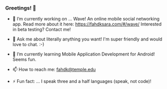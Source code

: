 ### Greetings! 👋




- 🔭 I’m currently working on ... Wave! An online mobile social networking app. Read more about it here: https://fahdksara.com/#/wave/ 
Interested in beta testing? Contact me!

- 💬 Ask me about literally anything you want! I'm super friendly and would love to chat. :-)
- 🌱 I’m currently learning Mobile Application Development for Android! Seems fun.
- 📫 How to reach me: fahdk@temple.edu 
- ⚡ Fun fact: ... I speak three and a half languages (speak, not code)!

